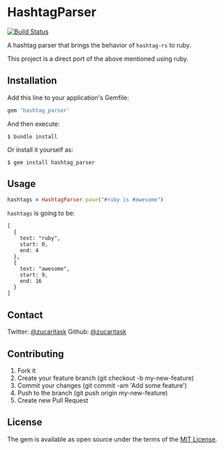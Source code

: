# HashtagParser

[![Build Status](https://travis-ci.org/zucaritask/hashtag_parser.svg?branch=master)](https://travis-ci.org/zucaritask/hashtag_parser)

A hashtag parser that brings the behavior of `hashtag-rs` to ruby.

This project is a direct port of the above mentioned using ruby.

## Installation

Add this line to your application's Gemfile:

```ruby
gem 'hashtag_parser'
```

And then execute:

    $ bundle install

Or install it yourself as:

    $ gem install hashtag_parser

## Usage

```ruby
hashtags = HashtagParser.pase("#ruby is #awesome")
```

`hashtags` is going to be:

```
[
  {
    text: "ruby",
    start: 0,
    end: 4
  },
  {
    text: "awesome",
    start: 9,
    end: 16
  }
]
```
## Contact 

Twitter: [@zucaritask](http://twitter.com/zucaritask)
Github: [@zucaritask](http://github.com/zucaritask)

## Contributing

1. Fork it
1. Create your feature branch (git checkout -b my-new-feature)
1. Commit your changes (git commit -am 'Add some feature')
1. Push to the branch (git push origin my-new-feature)
1. Create new Pull Request

## License

The gem is available as open source under the terms of the [MIT License](https://opensource.org/licenses/MIT).
